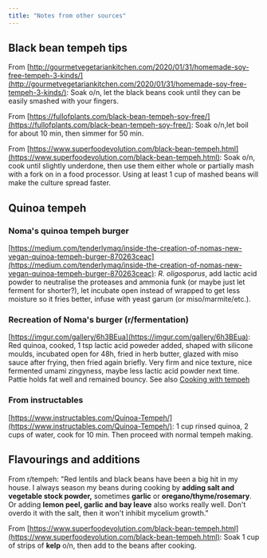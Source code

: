 ```yaml
---
title: "Notes from other sources"
---
```


## Black bean tempeh tips
From [http://gourmetvegetariankitchen.com/2020/01/31/homemade-soy-free-tempeh-3-kinds/](http://gourmetvegetariankitchen.com/2020/01/31/homemade-soy-free-tempeh-3-kinds/): Soak o/n, let the black beans cook until they can be easily smashed with your fingers.

From [](https://fullofplants.com/black-bean-tempeh-soy-free/)[https://fullofplants.com/black-bean-tempeh-soy-free/](https://fullofplants.com/black-bean-tempeh-soy-free/): Soak o/n,let boil for about 10 min, then simmer for 50 min.

From [](https://www.superfoodevolution.com/black-bean-tempeh.html)[https://www.superfoodevolution.com/black-bean-tempeh.html](https://www.superfoodevolution.com/black-bean-tempeh.html): Soak o/n, cook until slightly underdone, then use them either whole or partially mash with a fork on in a food processor. Using at least 1 cup of mashed beans will make the culture spread faster.


## Quinoa tempeh 
### Noma's quinoa tempeh burger
[https://medium.com/tenderlymag/inside-the-creation-of-nomas-new-vegan-quinoa-tempeh-burger-870263ceac](https://medium.com/tenderlymag/inside-the-creation-of-nomas-new-vegan-quinoa-tempeh-burger-870263ceac): _R. oligosporus_, add lactic acid powder to neutralise the proteases and ammonia funk (or maybe just let ferment for shorter?), let incubate open instead of wrapped to get less moisture so it fries better, infuse with yeast garum (or miso/marmite/etc.).

### Recreation of Noma's burger (r/fermentation)
[https://imgur.com/gallery/6h3BEua](https://imgur.com/gallery/6h3BEua): Red quinoa, cooked, 1 tsp lactic acid poweder added, shaped with silicone moulds, incubated open for 48h, fried in herb butter, glazed with miso sauce after frying, then fried again briefly. Very firm and nice texture, nice fermented umami zingyness, maybe less lactic acid powder next time. Pattie holds fat well and remained bouncy. See also [Cooking with tempeh](projects/fermentation/Cooking%20with%20tempeh.md)

### From instructables
[https://www.instructables.com/Quinoa-Tempeh/](https://www.instructables.com/Quinoa-Tempeh/): 1 cup rinsed quinoa, 2 cups of water, cook for 10 min. Then proceed with normal tempeh making.

## Flavourings and additions
From r/tempeh: "Red lentils and black beans have been a big hit in my house. I always season my beans during cooking by **adding salt and vegetable stock powder,** sometimes **garlic** or **oregano/thyme/rosemary**. Or adding **lemon peel, garlic and bay leave** also works really well. Don't overdo it with the salt, then it won't inhibit mycelium growth."

From [https://www.superfoodevolution.com/black-bean-tempeh.html](https://www.superfoodevolution.com/black-bean-tempeh.html): Soak 1 cup of strips of **kelp** o/n, then add to the beans after cooking.